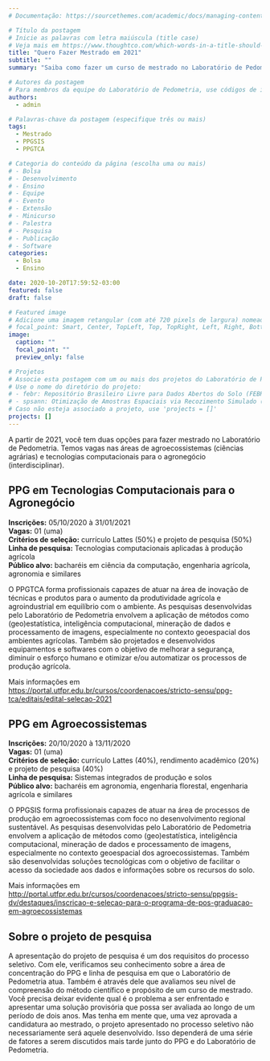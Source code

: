 ```yaml
---
# Documentação: https://sourcethemes.com/academic/docs/managing-content/

# Título da postagem
# Inicie as palavras com letra maiúscula (title case)
# Veja mais em https://www.thoughtco.com/which-words-in-a-title-should-be-capitalized-1691026
title: "Quero Fazer Mestrado em 2021"
subtitle: ""
summary: "Saiba como fazer um curso de mestrado no Laboratório de Pedometria. Temos vagas nas áreas de agroecossistemas (ciências agrárias) e tecnologias computacionais para o agronegócio (interdisciplinar)."

# Autores da postagem
# Para membros da equipe do Laboratório de Pedometria, use códigos de identificação conforme 'content/authors'
authors:
  - admin

# Palavras-chave da postagem (especifique três ou mais)
tags:
  - Mestrado
  - PPGSIS
  - PPGTCA

# Categoria do conteúdo da página (escolha uma ou mais)
# - Bolsa
# - Desenvolvimento
# - Ensino
# - Equipe
# - Evento
# - Extensão
# - Minicurso
# - Palestra
# - Pesquisa
# - Publicação
# - Software
categories:
  - Bolsa
  - Ensino

date: 2020-10-20T17:59:52-03:00
featured: false
draft: false

# Featured image
# Adicione uma imagem retangular (com até 720 pixels de largura) nomeada 'featured' ao diretório desta postagem
# focal_point: Smart, Center, TopLeft, Top, TopRight, Left, Right, BottomLeft, Bottom, BottomRight
image:
  caption: ""
  focal_point: ""
  preview_only: false

# Projetos
# Associe esta postagem com um ou mais dos projetos do Laboratório de Pedometria
# Use o nome do diretório do projeto:
# - febr: Repositório Brasileiro Livre para Dados Abertos do Solo (FEBR)
# - spsann: Otimização de Amostras Espaciais via Recozimento Simulado (SPSANN)
# Caso não esteja associado a projeto, use 'projects = []'
projects: []
---
```


A partir de 2021, você tem duas opções para fazer mestrado no Laboratório de Pedometria. Temos vagas nas áreas de agroecossistemas (ciências agrárias) e tecnologias computacionais para o agronegócio (interdisciplinar).

## PPG em Tecnologias Computacionais para o Agronegócio

__Inscrições:__ 05/10/2020 à 31/01/2021<br>
__Vagas:__ 01 (uma)<br>
__Critérios de seleção:__ currículo Lattes (50%) e projeto de pesquisa (50%)<br>
__Linha de pesquisa:__ Tecnologias computacionais aplicadas à produção agrícola<br>
__Público alvo:__ bacharéis em ciência da computação, engenharia agrícola, agronomia e similares

O PPGTCA forma profissionais capazes de atuar na área de inovação de técnicas e produtos para o aumento da produtividade agrícola e agroindustrial em equilíbrio com o ambiente. As pesquisas desenvolvidas pelo Laboratório de Pedometria envolvem a aplicação de métodos como (geo)estatística, inteligência computacional, mineração de dados e processamento de imagens, especialmente no contexto geoespacial dos ambientes agrícolas. Também são projetados e desenvolvidos equipamentos e softwares com o objetivo de melhorar a segurança, diminuir o esforço humano e otimizar e/ou automatizar os processos de produção agrícola.

Mais informações em <https://portal.utfpr.edu.br/cursos/coordenacoes/stricto-sensu/ppg-tca/editais/edital-selecao-2021>

## PPG em Agroecossistemas

__Inscrições:__ 20/10/2020 à 13/11/2020<br>
__Vagas:__ 01 (uma)<br>
__Critérios de seleção:__ currículo Lattes (40%), rendimento acadêmico (20%) e projeto de pesquisa (40%)<br>
__Linha de pesquisa:__ Sistemas integrados de produção e solos<br>
__Público alvo:__ bacharéis em agronomia, engenharia florestal, engenharia agrícola e similares

O PPGSIS forma profissionais capazes de atuar na área de processos de produção em agroecossistemas com foco no desenvolvimento regional sustentável. As pesquisas desenvolvidas pelo Laboratório de Pedometria envolvem a aplicação de métodos como (geo)estatística, inteligência computacional, mineração de dados e processamento de imagens, especialmente no contexto geoespacial dos agroecossistemas. Também são desenvolvidas soluções tecnológicas com o objetivo de facilitar o acesso da sociedade aos dados e informações sobre os recursos do solo.

Mais informações em <http://portal.utfpr.edu.br/cursos/coordenacoes/stricto-sensu/ppgsis-dv/destaques/inscricao-e-selecao-para-o-programa-de-pos-graduacao-em-agroecossistemas>

## Sobre o projeto de pesquisa

A apresentação do projeto de pesquisa é um dos requisitos do processo seletivo. Com ele, verificamos seu conhecimento sobre a área de concentração do PPG e linha de pesquisa em que o Laboratório de Pedometria atua. Também é através dele que avaliamos seu nível de compreensão do método científico e propósito de um curso de mestrado. Você precisa deixar evidente qual é o problema a ser enfrentado e apresentar uma solução provisória que possa ser avaliada ao longo de um período de dois anos. Mas tenha em mente que, uma vez aprovada a candidatura ao mestrado, o projeto apresentado no processo seletivo não necessariamente será aquele desenvolvido. Isso dependerá de uma série de fatores a serem discutidos mais tarde junto do PPG e do Laboratório de Pedometria.
